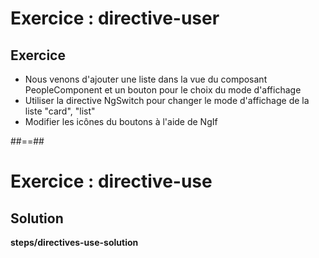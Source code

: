 <!-- .slide: class="exercice" -->
# Exercice : directive-user
## Exercice<br>

- Nous venons d'ajouter une liste dans la vue du composant PeopleComponent et un bouton pour le choix du mode d'affichage
- Utiliser la directive NgSwitch pour changer le mode d'affichage de la liste "card", "list"
- Modifier les icônes du boutons à l'aide de NgIf

##==##
<!-- .slide: class="exercice full-center" -->
# Exercice : directive-use
## Solution
<b>steps/directives-use-solution</b>
